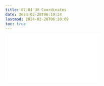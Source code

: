 ```yaml
---
title: 07.01 UV Coordinates
date: 2024-02-28T06:19:24
lastmod: 2024-02-28T06:20:09
toc: true
---
```


![Link to included file contents](../../../../3d-modeling/uv-coordinates.md)
